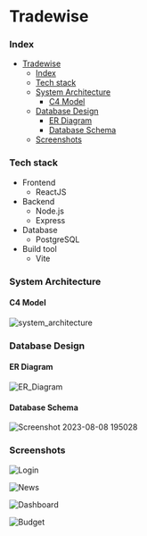 # Tradewise

### Index
- [Tradewise](#tradewise)
    - [Index](#index)
    - [Tech stack](#tech-stack)
    - [System Architecture](#system-architecture)
      - [C4 Model](#c4-model)
    - [Database Design](#database-design)
      - [ER Diagram](#er-diagram)
      - [Database Schema](#database-schema)
    - [Screenshots](#screenshots)
### Tech stack
* Frontend 
  * ReactJS
* Backend
  * Node.js
  * Express
* Database
  * PostgreSQL
* Build tool 
  * Vite

### System Architecture
#### C4 Model
![system_architecture](https://github.com/rahulsm20/mikesCarRental/assets/77540672/043a2fd8-f18d-4ad0-a0dc-16c6435f4f5b)


### Database Design
#### ER Diagram
![ER_Diagram](https://github.com/rahulsm20/mikesCarRental/assets/77540672/0e03222e-2496-48e6-9b5e-5d40471563b2)
#### Database Schema
![Screenshot 2023-08-08 195028](https://github.com/rahulsm20/mikesCarRental/assets/77540672/4fc46bf0-775c-4cb0-9e87-507ff2470c1b)

### Screenshots 
![Login](https://user-images.githubusercontent.com/77540672/232229235-8432d45b-3af4-4588-b657-a913b78fbca7.png)

![News](https://user-images.githubusercontent.com/77540672/232229231-4a239124-b16d-4ce8-bcfc-5eea608ca90c.png)

![Dashboard](https://user-images.githubusercontent.com/77540672/232229223-87f1d8d3-891e-419d-9621-26793065ce3d.png)

![Budget](https://user-images.githubusercontent.com/77540672/232229227-d34be9b0-cefd-493f-aa8d-057903c7cd77.png)